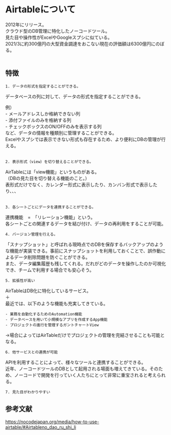 # Airtableについて
2012年にリリース。<br>
クラウド型のDB管理に特化したノーコードツール。<br>
見た目や操作性がExcelやGoogleスプシに似ている。<br>
2021/3に約300億円の大型資金調達をおこない現在の評価額は6300億円にのぼる。<br><br>

## 特徴
	1. データの形式を指定することができる。
データベースの列に対して、データの形式を指定することができる。<br>

例）<br>
	- メールアドレスしか格納できない列<br>
	- 添付ファイルのみを格納する列<br>
	- チェックボックスのON/OFFのみを表示する列<br>
など、データの情報を種類別に管理することができる。<br>
Excelやスプシでは表示できない形式も存在するため、より便利にDBの管理が行える。<br><br>

	2. 表示形式（view）を切り替えることができる。
AirTableには「view機能」というものがある。<br>
（DBの見た目を切り替える機能のこと。）<br>
表形式だけでなく、カレンダー形式に表示したり、カンバン形式で表示したり、、、<br><br>

	3. 各シートごとにデータを連携することができる。
連携機能　=　「リレーション機能」という。<br>
各シートごとの関連するデータを結び付け、データの再利用をすることが可能。<br>

	4. バージョン管理を行える。
「スナップショット」と呼ばれる現時点でのDBを保存するバックアップのような機能が実装できる。事前にスナップショットを利用しておくことで、誤作動によるデータ削除問題を防ぐことができる。<br>
また、データ編集履歴も残してくれる。だれがどのデータを操作したのか可視化でき、チームで利用する場合でも安心そう。<br>
	
	5. 拡張性が高い
AirTableはDB化に特化しているサービス。<br>
＋<br>
最近では、以下のような機能も充実してきている。<br>
	
```
- 業務を自動化するためのAutomation機能
- データベースを用いて小規模なアプリを作成するApp機能
- プロジェクトの進行を管理するガントチャートView
```
	
→場合によってはAirTableだけでプロジェクトの管理を完結させることも可能となる。
	
	6. 他サービスとの連携が可能
APIを利用することによって、様々なツールと連携することができる。<br>
近年、ノーコードツールのDBとして起用される場面も増えてきている。そのため、ノーコードで開発を行っていく人たちにとって非常に重宝されると考えられる。<br>
	
	7. 見た目がわかりやすい


## 参考文献

https://nocodejapan.org/media/how-to-use-airtable/#Airtableno_dao_ru_shi_li

